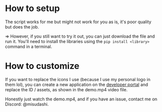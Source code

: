 # How to setup

The script works for me but might not work for you as is, it's poor quality but does the job.

=> However, if you still want to try it out, you can just download the file and run it. You'll need to install the libraries using the `pip install <library>` command in a terminal.

# How to customize

If you want to replace the icons I use (because I use my personal logo in them lol), you can create a new application on the [developer portal](https://discord.com/developers/applications) and replace the ID / assets, as shown in the demo.mp4 video file.

Honestly just watch the demo.mp4, and if you have an issue, contact me on Discord: @misudashi.


